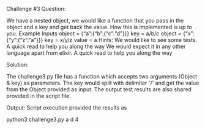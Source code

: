 Challenge #3 Question: 

We have a nested object, we would like a function that you pass in the object and a key and get back the value. How this is implemented is up to you.
Example Inputs
object = {“a”:{“b”:{“c”:”d”}}}
key = a/b/c
object = {“x”:{“y”:{“z”:”a”}}}
key = x/y/z
value = a
Hints:
We would like to see some tests. A quick read to help you along the way
We would expect it in any other language apart from elixir.
A quick read to help you along the way 


Solution:

The challenge3.py file has a function which accepts two arguments (Object & key) as parameters.
The key would split with delimiter '/' and get the value from the Object provided as input. The output test results are also shared provided in the script file.

Output: 
Script execution provided the results as 

python3 challenge3.py
a
d
4


